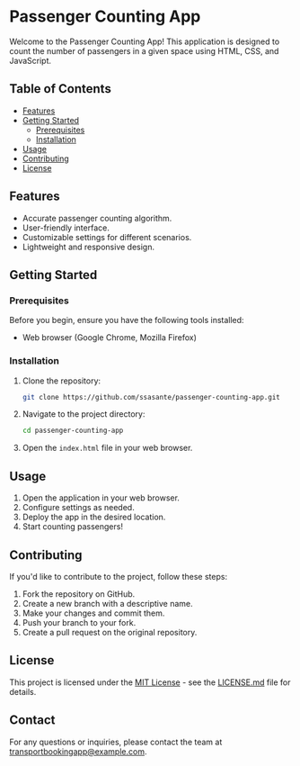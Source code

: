 # Passenger Counting App

Welcome to the Passenger Counting App! This application is designed to count the number of passengers in a given space using HTML, CSS, and JavaScript.

## Table of Contents
- [Features](#features)
- [Getting Started](#getting-started)
  - [Prerequisites](#prerequisites)
  - [Installation](#installation)
- [Usage](#usage)
- [Contributing](#contributing)
- [License](#license)

## Features

- Accurate passenger counting algorithm.
- User-friendly interface.
- Customizable settings for different scenarios.
- Lightweight and responsive design.

## Getting Started

### Prerequisites

Before you begin, ensure you have the following tools installed:

- Web browser (Google Chrome, Mozilla Firefox)

### Installation

1. Clone the repository:

    ```bash
    git clone https://github.com/ssasante/passenger-counting-app.git
    ```

2. Navigate to the project directory:

    ```bash
    cd passenger-counting-app
    ```

3. Open the `index.html` file in your web browser.

## Usage

1. Open the application in your web browser.
2. Configure settings as needed.
3. Deploy the app in the desired location.
4. Start counting passengers!

## Contributing

If you'd like to contribute to the project, follow these steps:

1. Fork the repository on GitHub.
2. Create a new branch with a descriptive name.
3. Make your changes and commit them.
4. Push your branch to your fork.
5. Create a pull request on the original repository.

## License

This project is licensed under the [MIT License](LICENSE.md) - see the [LICENSE.md](LICENSE.md) file for details.


## Contact

For any questions or inquiries, please contact the team at transportbookingapp@example.com.

